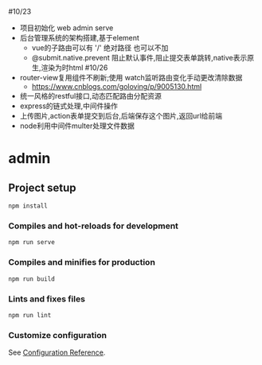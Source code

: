 #10/23
+ 项目初始化 web admin serve
+ 后台管理系统的架构搭建,基于element
    + vue的子路由可以有 '/' 绝对路径 也可以不加
    + @submit.native.prevent 阻止默认事件,阻止提交表单跳转,native表示原生,渲染为时html
#10/26
+ router-view复用组件不刷新;使用 watch监听路由变化手动更改清除数据
    + https://www.cnblogs.com/goloving/p/9005130.html
+ 统一风格的restful接口,动态匹配路由分配资源
+ express的链式处理,中间件操作
+ 上传图片,action表单提交到后台,后端保存这个图片,返回url给前端
+ node利用中间件multer处理文件数据


# admin

## Project setup
```
npm install
```

### Compiles and hot-reloads for development
```
npm run serve
```

### Compiles and minifies for production
```
npm run build
```

### Lints and fixes files
```
npm run lint
```

### Customize configuration
See [Configuration Reference](https://cli.vuejs.org/config/).
